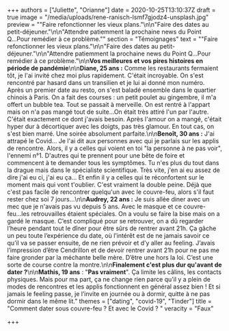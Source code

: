 +++
authors = ["Juliette", "Orianne"]
date = 2020-10-25T13:10:37Z
draft = true
image = "/media/uploads/rene-ranisch-lsmf7gjodz4-unsplash.jpg"
preview = "\"Faire refonctionner les vieux plans.\"\n\n\"Faire des dates au petit-déjeuner.\"\n\n\"Attendre patiemment la prochaine news du Point Q...Pour remédier à ce problème.\""
section = "Témoignages"
text = "\"Faire refonctionner les vieux plans.\"\n\n\"Faire des dates au petit-déjeuner.\"\n\n\"Attendre patiemment la prochaine news du Point Q...Pour remédier à ce problème.\"\n\n**Vos meilleures et vos pires histoires en période de pandémie**\n\n**Diane, 25 ans :** Comme les restaurants fermaient tôt, je l'ai invité chez moi plus rapidement. C'était incroyable. On s'est rencontré par hasard dans un transilien et je lui ai donné mon numéro. Après un premier date au resto, on s'est baladé ensemble dans le quartier chinois à Paris. On a fait des courses : un petit poulet au gingembre, il m'a offert un bubble tea. Tout se passait à merveille. On est rentré à l'appart mais on n'a pas mangé tout de suite...On était très attiré l'un par l'autre. C'était exactement ce dont j'avais besoin. Après l'amour on a mangé, c'était hyper dur à décortiquer avec les doigts, pas très glamour. En tout cas, on s'est bien marré. Une soirée absolument parfaite.\n\n**Benoît, 30 ans :** J'ai attrapé le Covid... Je l'ai dit aux personnes avec qui je parlais sur les applis de rencontre. Alors, il y a celles qui voient en toi \"la personne à ne pas voir\", l'ennemi n°1. D'autres qui te prennent pour une bête de foire et commencent à te demander tous les symptômes. Tu n'es plus du tout dans la drague mais dans le spécialiste scientifique. Très vite, j'en ai eu assez de dire j'ai eu ci, j'ai eu ça... Et enfin il y a celles qui te réconfortent sur le moment mais qui vont t'oublier. C'est vraiment la double peine. Déjà que c'est pas facile de rencontrer quelqu'un avec le couvre-feu, alors s'il faut rester chez soi 7 jours...\n\n**Audrey, 22 ans :** Je suis allée diner avec un mec que je n'avais pas vu depuis 5 ans. Avec le masque et ce couvre-feu...les retrouvailles étaient spéciales. On a voulu se faire la bise mais on a gardé le masque. C’est compliqué pour se retrouver, on a dû regarder l’heure pendant tout le dîner pour être sûrs de rentrer avant 21h. Ça gâche un peu toute l’expérience du date, où l’intérêt est de ne jamais savoir ce qu’il va se passer ensuite, de ne rien prévoir et d’y aller au feeling. J’avais l’impression d’être Cendrillon et de devoir rentrer avant 21h pour ne pas me faire gronder par la méchante belle mère. D’être une hors la loi. C’est une sorte de course contre la montre.\n\n**Finalement c'est plus dur qu'avant de dater ?**\n\n**Mathis, 19 ans** : \"**Pas vraiment**\". Ça limite les câlins, les contacts physiques. Mais pour ma part, ça ne change rien parce qu’il y a plein de modes de rencontres et les applis fonctionnent en général assez bien ! Et si jamais le feeling passe, je l’invite en journée ou à dormir, quitte à ne pas dormir dans le même lit."
themes = ["dating", "covid-19", "Tinder"]
title = "Comment dater sous couvre-feu ? Et avec le Covid ? "
veracity = "Faux"

+++
